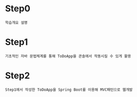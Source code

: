 # Step0
    학습개요 설명

# Step1
    기초적인 자바 문법체계를 통해 ToDoApp을 콘솔에서 작동시킬 수 있게 활용

# Step2
    Step1에서 작성한 ToDoApp을 Spring Boot를 이용해 MVC패턴으로 웹개발